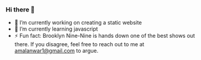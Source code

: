 ### Hi there 👋


- 🔭 I’m currently working on creating a static website
- 🌱 I’m currently learning javascript
- ⚡ Fun fact: Brooklyn Nine-Nine is hands down one of the best shows out there. If you disagree, feel free to reach out to me at amalanwar1@gmail.com to argue. 
